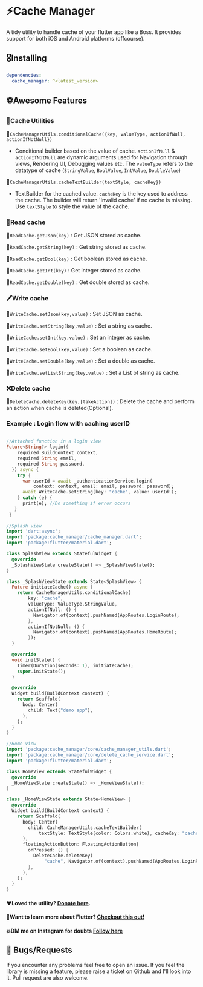 # ⚡Cache Manager

A tidy utility to handle cache of your flutter app like a Boss. It provides support for both iOS and Android platforms (offcourse).

## 🎖Installing

```yaml
dependencies:
  cache_manager: ^<latest_version>
```

## ⚽Awesome Features

### 🍧Cache Utilities
🌟```CacheManagerUtils.conditionalCache({key, valueType, actionIfNull, actionIfNotNull})```

- Conditional builder based on the value of cache. `actionIfNull` & `actionIfNotNull` are dynamic arguments used for Navigation through views, Rendering UI, Debugging values etc. The `valueType` refers to the datatype of cache (`StringValue`, `BoolValue`, `IntValue`, `DoubleValue`) 

🌟```CacheManagerUtils.cacheTextBuilder(textStyle, cacheKey})```

- TextBuilder for the cached value. `cacheKey` is the key used to address the cache. The builder will return 'Invalid cache' if no cache is missing. Use `textStyle` to style the value of the cache.


### 👀Read cache

🌟```ReadCache.getJson(key)``` : Get JSON stored as cache.

🌟```ReadCache.getString(key)``` : Get string stored as cache.

🌟```ReadCache.getBool(key)``` : Get boolean stored as cache.

🌟```ReadCache.getInt(key)``` : Get integer stored as cache.

🌟```ReadCache.getDouble(key)``` : Get double stored as cache.


### 🖊Write cache

🌟```WriteCache.setJson(key,value)``` : Set JSON as cache.

🌟```WriteCache.setString(key,value)``` : Set a string as cache.

🌟```WriteCache.setInt(key,value)``` : Set an integer as cache.

🌟```WriteCache.setBool(key,value)``` : Set a boolean as cache.

🌟```WriteCache.setDouble(key,value)``` : Set a double as cache.

🌟```WriteCache.setListString(key,value)``` : Set a List of string as cache.


### ❌Delete cache
🌟```DeleteCache.deleteKey(key,[takeAction])``` : Delete the cache and perform an action when cache is deleted(Optional).


### Example : Login flow with caching userID

```dart

//Attached function in a login view
Future<String?> login({
    required BuildContext context,
    required String email,
    required String password,
  }) async {
    try {
      var userId = await _authenticationService.login(
          context: context, email: email, password: password);
      await WriteCache.setString(key: "cache", value: userId!);
    } catch (e) {
      print(e); //Do something if error occurs
   }
 }
 
//Splash view
import 'dart:async';
import 'package:cache_manager/cache_manager.dart';
import 'package:flutter/material.dart';

class SplashView extends StatefulWidget {
  @override
  _SplashViewState createState() => _SplashViewState();
}

class _SplashViewState extends State<SplashView> {
  Future initiateCache() async {
    return CacheManagerUtils.conditionalCache(
        key: "cache",
        valueType: ValueType.StringValue,
        actionIfNull: () {
          Navigator.of(context).pushNamed(AppRoutes.LoginRoute);
        },
        actionIfNotNull: () {
          Navigator.of(context).pushNamed(AppRoutes.HomeRoute);
        });
  }

  @override
  void initState() {
    Timer(Duration(seconds: 1), initiateCache);
    super.initState();
  }

  @override
  Widget build(BuildContext context) {
    return Scaffold(
      body: Center(
        child: Text("demo app"),
      ),
    );
  }
}

//Home view
import 'package:cache_manager/core/cache_manager_utils.dart';
import 'package:cache_manager/core/delete_cache_service.dart';
import 'package:flutter/material.dart';

class HomeView extends StatefulWidget {
  @override
  _HomeViewState createState() => _HomeViewState();
}

class _HomeViewState extends State<HomeView> {
  @override
  Widget build(BuildContext context) {
    return Scaffold(
      body: Center(
        child: CacheManagerUtils.cacheTextBuilder(
            textStyle: TextStyle(color: Colors.white), cacheKey: "cache"),
      ),
      floatingActionButton: FloatingActionButton(
        onPressed: () {
          DeleteCache.deleteKey(
              "cache", Navigator.of(context).pushNamed(AppRoutes.LoginRoute));
        },
      ),
    );
  }
}
```

#### ❤Loved the utility? [Donate here](https://www.paypal.com/paypalme/abhishvekk).
#### 🚀Want to learn more about Flutter? [Checkout this out!](https://www.youtube.com/channel/UCIxJGxcB4pSrIvuv8FyuqUA)
#### 💥DM me on Instagram for doubts [Follow here](https://www.instagram.com/abhishvek/)



## 🐛 Bugs/Requests

If you encounter any problems feel free to open an issue. If you feel the library is
missing a feature, please raise a ticket on Github and I'll look into it.
Pull request are also welcome.

